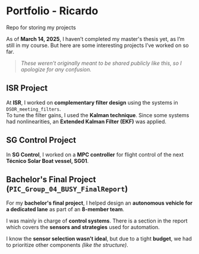# Portfolio - Ricardo  
Repo for storing my projects  

As of **March 14, 2025**, I haven’t completed my master's thesis yet, as I’m still in my course. But here are some interesting projects I’ve worked on so far.

> *These weren’t originally meant to be shared publicly like this, so I apologize for any confusion.*  

## ISR Project  
At **ISR**, I worked on **complementary filter design** using the systems in `DSOR_meeting_filters`.  
To tune the filter gains, I used the **Kalman technique**. Since some systems had nonlinearities, an **Extended Kalman Filter (EKF)** was applied.  

## SG Control Project  
In **SG Control**, I worked on a **MPC controller** for flight control of the next **Técnico Solar Boat vessel, SG01**.  

## Bachelor's Final Project (`PIC_Group_04_BUSY_FinalReport`)  
For my **bachelor's final project**, I helped design an **autonomous vehicle for a dedicated lane** as part of an **8-member team**.  

I was mainly in charge of **control systems**. There is a section in the report which covers the **sensors and strategies** used for automation.  

I know the **sensor selection wasn’t ideal**, but due to a tight **budget**, we had to prioritize other components *(like the structure)*.  
